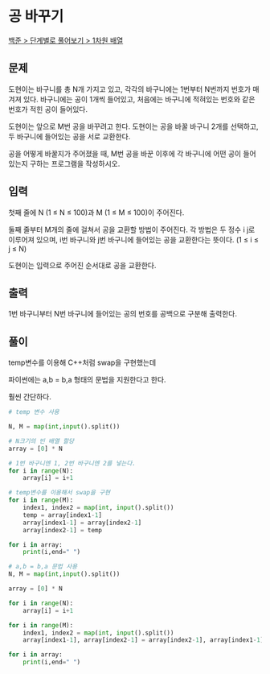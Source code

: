 # 공 바꾸기

[백준 > 단계별로 풀어보기 > 1차원 배열](https://www.acmicpc.net/problem/10813)

## 문제

도현이는 바구니를 총 N개 가지고 있고, 각각의 바구니에는 1번부터 N번까지 번호가 매겨져 있다. 바구니에는 공이 1개씩 들어있고, 처음에는 바구니에 적혀있는 번호와 같은 번호가 적힌 공이 들어있다.

도현이는 앞으로 M번 공을 바꾸려고 한다. 도현이는 공을 바꿀 바구니 2개를 선택하고, 두 바구니에 들어있는 공을 서로 교환한다.

공을 어떻게 바꿀지가 주어졌을 때, M번 공을 바꾼 이후에 각 바구니에 어떤 공이 들어있는지 구하는 프로그램을 작성하시오.

## 입력

첫째 줄에 N (1 ≤ N ≤ 100)과 M (1 ≤ M ≤ 100)이 주어진다.

둘째 줄부터 M개의 줄에 걸쳐서 공을 교환할 방법이 주어진다. 각 방법은 두 정수 i j로 이루어져 있으며, i번 바구니와 j번 바구니에 들어있는 공을 교환한다는 뜻이다. (1 ≤ i ≤ j ≤ N)

도현이는 입력으로 주어진 순서대로 공을 교환한다.

## 출력

1번 바구니부터 N번 바구니에 들어있는 공의 번호를 공백으로 구분해 출력한다.

## 풀이

temp변수를 이용해 C++처럼 swap을 구현했는데

파이썬에는 a,b = b,a 형태의 문법을 지원한다고 한다.

훨씬 간단하다.

```python
# temp 변수 사용

N, M = map(int,input().split())

# N크기의 빈 배열 할당
array = [0] * N

# 1번 바구니엔 1, 2번 바구니엔 2를 넣는다.
for i in range(N):
    array[i] = i+1

# temp변수를 이용해서 swap을 구현
for i in range(M):
    index1, index2 = map(int, input().split())
    temp = array[index1-1]
    array[index1-1] = array[index2-1]
    array[index2-1] = temp

for i in array:
    print(i,end=" ")

```

```python
# a,b = b,a 문법 사용
N, M = map(int,input().split())

array = [0] * N

for i in range(N):
    array[i] = i+1

for i in range(M):
    index1, index2 = map(int, input().split())
    array[index1-1], array[index2-1] = array[index2-1], array[index1-1]

for i in array:
    print(i,end=" ")
```
